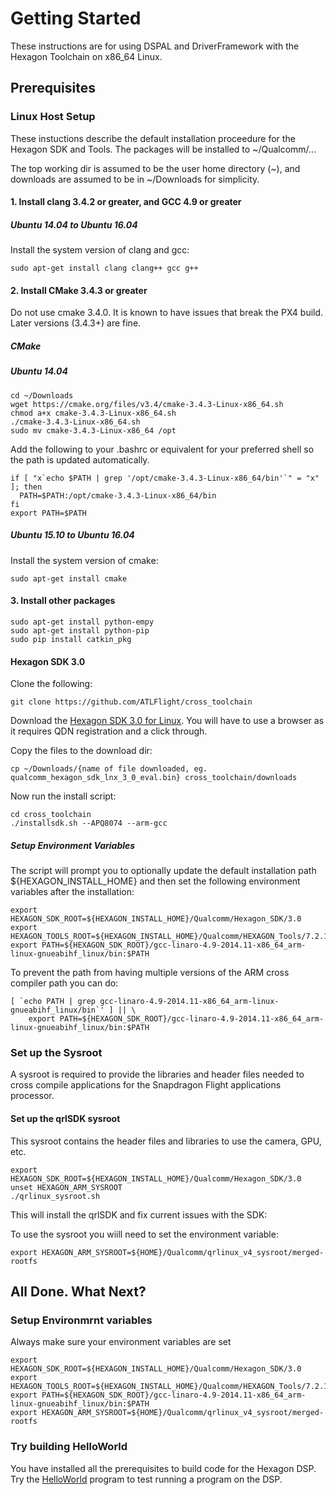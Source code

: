 # Getting Started

These instructions are for using DSPAL and DriverFramework with the Hexagon Toolchain on x86_64 Linux.

## Prerequisites

### Linux Host Setup

These instuctions describe the default installation proceedure for the Hexagon SDK and Tools.
The packages will be installed to ~/Qualcomm/...

The top working dir is assumed to be the user home directory (~), and downloads are assumed to be in
~/Downloads for simplicity.

#### 1. Install clang 3.4.2 or greater, and GCC 4.9 or greater

##### Ubuntu 14.04 to Ubuntu 16.04

Install the system version of clang and gcc:

```
sudo apt-get install clang clang++ gcc g++
```

#### 2. Install CMake 3.4.3 or greater

Do not use cmake 3.4.0. It is known to have issues that break the PX4 build. Later versions (3.4.3+) are fine.

##### CMake

##### Ubuntu 14.04
```
cd ~/Downloads
wget https://cmake.org/files/v3.4/cmake-3.4.3-Linux-x86_64.sh
chmod a+x cmake-3.4.3-Linux-x86_64.sh
./cmake-3.4.3-Linux-x86_64.sh
sudo mv cmake-3.4.3-Linux-x86_64 /opt
```

Add the following to your .bashrc or equivalent for your preferred shell so the path is
updated automatically.

```
if [ "x`echo $PATH | grep '/opt/cmake-3.4.3-Linux-x86_64/bin'`" = "x" ]; then
  PATH=$PATH:/opt/cmake-3.4.3-Linux-x86_64/bin
fi
export PATH=$PATH
```

##### Ubuntu 15.10 to Ubuntu 16.04

Install the system version of cmake:

```
sudo apt-get install cmake
```

#### 3. Install other packages

```
sudo apt-get install python-empy
sudo apt-get install python-pip
sudo pip install catkin_pkg
```

#### Hexagon SDK 3.0

Clone the following:
```
git clone https://github.com/ATLFlight/cross_toolchain
```

Download the [Hexagon SDK 3.0 for Linux](https://developer.qualcomm.com/download/hexagon/hexagon-sdk-v3-linux.bin). You will have to use a browser as it requires QDN registration and a click through.

Copy the files to the download dir:
```
cp ~/Downloads/{name of file downloaded, eg. qualcomm_hexagon_sdk_lnx_3_0_eval.bin} cross_toolchain/downloads
```

Now run the install script:
```
cd cross_toolchain
./installsdk.sh --APQ8074 --arm-gcc
```

##### Setup Environment Variables
The script will prompt you to optionally update the default installation path ${HEXAGON_INSTALL_HOME} and then set the following environment variables after the installation:
```
export HEXAGON_SDK_ROOT=${HEXAGON_INSTALL_HOME}/Qualcomm/Hexagon_SDK/3.0
export HEXAGON_TOOLS_ROOT=${HEXAGON_INSTALL_HOME}/Qualcomm/HEXAGON_Tools/7.2.12/Tools
export PATH=${HEXAGON_SDK_ROOT}/gcc-linaro-4.9-2014.11-x86_64_arm-linux-gnueabihf_linux/bin:$PATH
```

To prevent the path from having multiple versions of the ARM cross compiler path you can do:

```
[ `echo PATH | grep gcc-linaro-4.9-2014.11-x86_64_arm-linux-gnueabihf_linux/bin`' ] || \
 	export PATH=${HEXAGON_SDK_ROOT}/gcc-linaro-4.9-2014.11-x86_64_arm-linux-gnueabihf_linux/bin:$PATH
```

### Set up the Sysroot

A sysroot is required to provide the libraries and header files needed to cross compile applications for
the Snapdragon Flight applications processor.

#### Set up the qrlSDK sysroot

This sysroot contains the header files and libraries to use the camera, GPU, etc.

```
export HEXAGON_SDK_ROOT=${HEXAGON_INSTALL_HOME}/Qualcomm/Hexagon_SDK/3.0
unset HEXAGON_ARM_SYSROOT
./qrlinux_sysroot.sh
```
This will install the qrlSDK and fix current issues with the SDK:

To use the sysroot you wiill need to set the environment variable:
```
export HEXAGON_ARM_SYSROOT=${HOME}/Qualcomm/qrlinux_v4_sysroot/merged-rootfs
```
## All Done. What Next?

### Setup Environmrnt variables

Always make sure your environment variables are set
```
export HEXAGON_SDK_ROOT=${HEXAGON_INSTALL_HOME}/Qualcomm/Hexagon_SDK/3.0
export HEXAGON_TOOLS_ROOT=${HEXAGON_INSTALL_HOME}/Qualcomm/HEXAGON_Tools/7.2.12/Tools
export PATH=${HEXAGON_SDK_ROOT}/gcc-linaro-4.9-2014.11-x86_64_arm-linux-gnueabihf_linux/bin:$PATH
export HEXAGON_ARM_SYSROOT=${HOME}/Qualcomm/qrlinux_v4_sysroot/merged-rootfs
```
### Try building HelloWorld

You have installed all the prerequisites to build code for the Hexagon DSP. Try the [HelloWorld](HelloWorld.md)
program to test running a program on the DSP.
